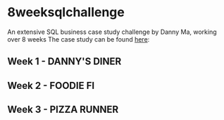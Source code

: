 # 8weeksqlchallenge
An extensive SQL business case study challenge by Danny Ma, working over 8 weeks
The case study can be found [here](https://8weeksqlchallenge.com):

## Week 1 - DANNY'S DINER

## Week 2 - FOODIE FI

## Week 3 - PIZZA RUNNER
